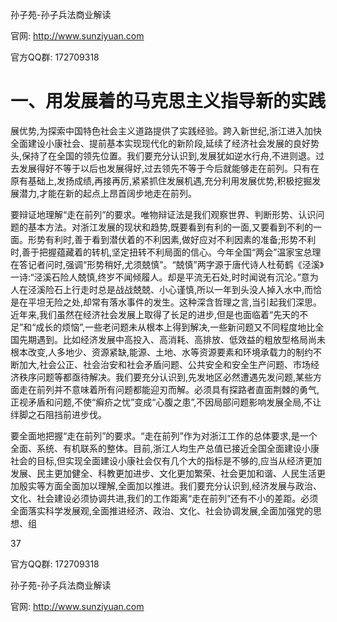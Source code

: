 孙子苑-孙子兵法商业解读

官网: http://www.sunziyuan.com

官方QQ群: 172709318

# 一、用发展着的马克思主义指导新的实践

展优势,为探索中国特色社会主义道路提供了实践经验。跨入新世纪,浙江进入加快全面建设小康社会、提前基本实现现代化的新阶段,延续了经济社会发展的良好势头,保持了在全国的领先位置。我们要充分认识到,发展犹如逆水行舟,不进则退。过去发展得好不等于以后也发展得好,过去领先不等于今后就能够走在前列。只有在原有基础上,发扬成绩,再接再厉,紧紧抓住发展机遇,充分利用发展优势,积极挖掘发展潜力,才能在新的起点上昂首阔步地走在前列。

要辩证地理解“走在前列”的要求。唯物辩证法是我们观察世界、判断形势、认识问题的基本方法。对浙江发展的现状和趋势,既要看到有利的一面,又要看到不利的一面。形势有利时,善于看到潜伏着的不利因素,做好应对不利因素的准备;形势不利时,善于把握蕴藏着的转机,坚定扭转不利局面的信心。今年全国“两会”温家宝总理在答记者问时,强调“形势稍好,尤须兢慎”。“兢慎”两字源于唐代诗人杜荀鹤《泾溪》一诗:“泾溪石险人兢慎,终岁不闻倾履人。却是平流无石处,时时闻说有沉沦。”意为人在泾溪险石上行走时总是战战兢兢、小心谨慎,所以一年到头没人掉入水中,而恰是在平坦无险之处,却常有落水事件的发生。这种深含哲理之言,当引起我们深思。近年来,我们虽然在经济社会发展上取得了长足的进步,但是也面临着“先天的不足”和“成长的烦恼”,一些老问题未从根本上得到解决,一些新问题又不同程度地比全国先期遇到。比如经济发展中高投入、高消耗、高排放、低效益的粗放型格局尚未根本改变,人多地少、资源紧缺,能源、土地、水等资源要素和环境承载力的制约不断加大,社会公正、社会治安和社会矛盾问题、公共安全和安全生产问题、市场经济秩序问题等都亟待解决。我们要充分认识到,先发地区必然遭遇先发问题,某些方面走在前列并不意味着所有问题都能迎刃而解。必须具有探路者直面荆棘的勇气,正视矛盾和问题,不使“癣疥之忧”变成“心腹之患”,不因局部问题影响发展全局,不让绊脚之石阻挡前进步伐。

要全面地把握“走在前列”的要求。“走在前列”作为对浙江工作的总体要求,是一个全面、系统、有机联系的整体。目前,浙江人均生产总值已接近全国全面建设小康社会的目标,但实现全面建设小康社会仅有几个大的指标是不够的,应当从经济更加发展、民主更加健全、科教更加进步、文化更加繁荣、社会更加和谐、人民生活更加殷实等方面全面加以理解,全面加以推进。我们要充分认识到,经济发展与政治、文化、社会建设必须协调共进,我们的工作距离“走在前列”还有不小的差距。必须全面落实科学发展观,全面推进经济、政治、文化、社会协调发展,全面加强党的思想、组

37

官方QQ群: 172709318

孙子苑-孙子兵法商业解读

官网: http://www.sunziyuan.com